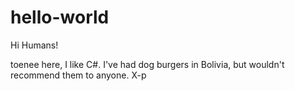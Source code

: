 # hello-world

Hi Humans!

toenee here, I like C#.
I've had dog burgers in Bolivia, but wouldn't recommend them to anyone. X-p
